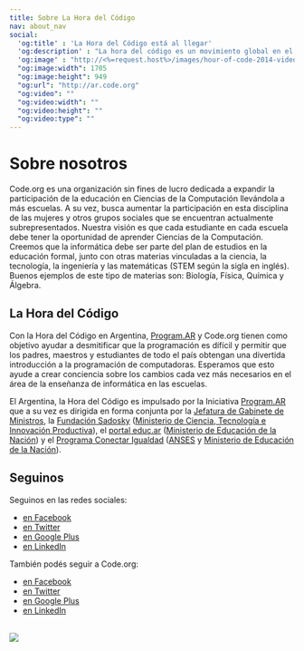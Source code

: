 ```yaml
--- 
title: Sobre La Hora del Código
nav: about_nav
social:
  'og:title' : 'La Hora del Código está al llegar'
  'og:description' : "La hora del código es un movimiento global en el que participan decenas de millones de estudiantes en más de 180 países y en más de 30 idiomas, con edades entre 4 y 104 años."
  'og:image' : "http://<%=request.host%>/images/hour-of-code-2014-video-thumbnail.jpg"
  "og:image:width": 1705
  "og:image:height": 949
  "og:url": "http://ar.code.org"
  "og:video": ""
  "og:video:width": ""
  "og:video:height": ""
  "og:video:type": ""
--- 
```


# Sobre nosotros 

Code.org es una organización sin fines de lucro dedicada a expandir la participación de la educación en Ciencias de la Computación llevándola a más escuelas. A su vez, busca aumentar la participación en esta disciplina de las mujeres y otros grupos sociales que se encuentran actualmente subrepresentados. Nuestra visión es que cada estudiante en cada escuela debe tener la oportunidad de aprender Ciencias de la Computación. Creemos que la informática debe ser parte del plan de estudios en la educación formal, junto con otras materias vinculadas a la ciencia, la tecnología, la ingeniería y las matemáticas (STEM según la sigla en inglés). Buenos ejemplos de este tipo de materias son: Biología, Física, Química y Álgebra. 

## La Hora del Código
Con la Hora del Código en Argentina, [Program.AR](http://program.ar) y Code.org tienen como objetivo ayudar a desmitificar que la programación es difícil y permitir que los padres, maestros y estudiantes de todo el país obtengan una divertida introducción a la programación de computadoras. Esperamos que esto ayude a crear conciencia sobre los cambios cada vez más necesarios en el área de la enseñanza de informática en las escuelas.

El Argentina, la Hora del Código es impulsado por la Iniciativa [Program.AR](http://program.ar) que a su vez es dirigida en forma conjunta por la [Jefatura de Gabinete de Ministros](http://www.jefatura.gob.ar/), la [Fundación Sadosky](http://www.fundacionsadosky.org.ar) ([Ministerio de Ciencia, Tecnología e Innovación Productiva](http://www.mincyt.gob.ar)), el [portal educ.ar](http://educ.ar) ([Ministerio de Educación de la Nación](http://portal.educacion.gov.ar/)) y el [Programa Conectar Igualdad](http://www.conectarigualdad.gob.ar/) ([ANSES](http://www.anses.gob.ar/) y [Ministerio de Educación de la Nación](http://portal.educacion.gov.ar/)).



## Seguinos 
Seguinos en las redes sociales: 

- [en Facebook](http://facebook.com/Programar2020)
- [en Twitter](http://twitter.com/Programar2020)
- [en Google Plus](https://plus.google.com/102830525383940742314)
- [en LinkedIn](https://www.linkedin.com/company/iniciativa-program-ar)

También podés seguir a Code.org: 

- [en Facebook](http://facebook.com/Code.org)
- [en Twitter](http://twitter.com/codeorg)
- [en Google Plus](https://plus.google.com/113408212816493509628)
- [en LinkedIn](http://www.linkedin.com/company/code-org)


<br /><a href="http://www.guidestar.org/organizations/46-0858543/code-org.aspx" target="_blank">
    <img src="http://widgets.guidestar.org/gximage2?o=9218725&l=v3" />
</a>
